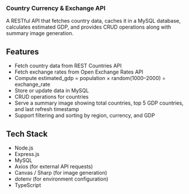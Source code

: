 ### Country Currency & Exchange API

A RESTful API that fetches country data, caches it in a MySQL database, calculates estimated GDP, and provides CRUD operations along with summary image generation.

## Features
- Fetch country data from REST Countries API
- Fetch exchange rates from Open Exchange Rates API
- Compute estimated_gdp = population × random(1000–2000) ÷ exchange_rate
- Store or update data in MySQL
- CRUD operations for countries
- Serve a summary image showing total countries, top 5 GDP countries, and last refresh timestamp
- Support filtering and sorting by region, currency, and GDP

## Tech Stack
- Node.js
- Express.js
- MySQL
- Axios (for external API requests)
- Canvas / Sharp (for image generation)
- dotenv (for environment configuration)
- TypeScript